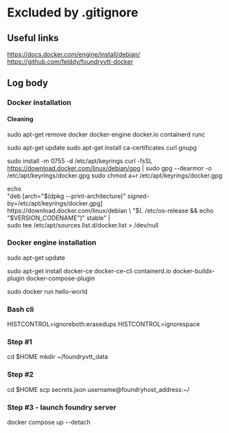 # Excluded by .gitignore

## Useful links
https://docs.docker.com/engine/install/debian/
https://github.com/felddy/foundryvtt-docker


## Log body

### Docker installation
#### Cleaning
sudo apt-get remove docker docker-engine docker.io containerd runc

sudo apt-get update
sudo apt-get install ca-certificates curl gnupg

sudo install -m 0755 -d /etc/apt/keyrings
curl -fsSL https://download.docker.com/linux/debian/gpg | sudo gpg --dearmor -o /etc/apt/keyrings/docker.gpg
sudo chmod a+r /etc/apt/keyrings/docker.gpg

echo \
  "deb [arch="$(dpkg --print-architecture)" signed-by=/etc/apt/keyrings/docker.gpg] https://download.docker.com/linux/debian \
  "$(. /etc/os-release && echo "$VERSION_CODENAME")" stable" | \
  sudo tee /etc/apt/sources.list.d/docker.list > /dev/null

### Docker engine installation
sudo apt-get update

sudo apt-get install docker-ce docker-ce-cli containerd.io docker-buildx-plugin docker-compose-plugin

sudo docker run hello-world

### Bash cli 
HISTCONTROL=ignoreboth:erasedups
HISTCONTROL=ignorespace

### Step #1
cd $HOME
mkdir ~/foundryvtt_data

### Step #2
cd $HOME
scp secrets.json username@foundryhost_address:~/

### Step #3 - launch foundry server
docker compose up --detach
